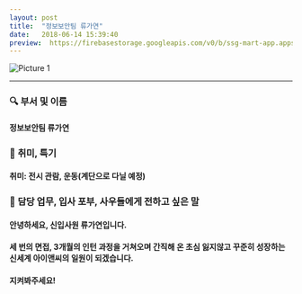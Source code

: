 ```yaml
---
layout: post
title:  "정보보안팀 류가연"
date:   2018-06-14 15:39:40
preview:  https://firebasestorage.googleapis.com/v0/b/ssg-mart-app.appspot.com/o/%EB%8F%99%EA%B8%B0%EC%82%AC%EC%A7%84%2F191914.jpg?alt=media&token=a590dd56-494a-4339-9806-668ceca3a0e5
---
```


![Picture 1](https://firebasestorage.googleapis.com/v0/b/ssg-mart-app.appspot.com/o/%EC%85%80%EC%B9%B4%2F%EA%B0%80%EC%97%B0.jpg?alt=media&token=e9db430c-5a9e-4bb0-9b9f-c97104d09769)

---

### 🔍 **부서 및 이름**

#### 정보보안팀 류가연

### 🔔 **취미, 특기**

#### 취미: 전시 관람, 운동(계단으로 다닐 예정)

### 🔔 **담당 업무, 입사 포부, 사우들에게 전하고 싶은 말**

#### 안녕하세요, 신입사원 류가연입니다. 
    
#### 세 번의 면접, 3개월의 인턴 과정을 거쳐오며 간직해 온 초심 잃지않고 꾸준히 성장하는 신세계 아이앤씨의 일원이 되겠습니다.
    
#### 지켜봐주세요!

